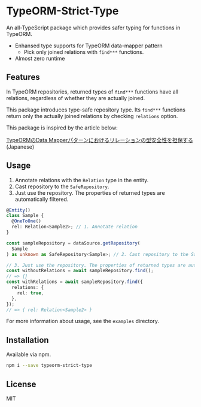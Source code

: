 # TypeORM-Strict-Type

An all-TypeScript package which provides safer typing for functions in TypeORM.

- Enhansed type supports for TypeORM data-mapper pattern
  - Pick only joined relations with `find***` functions.
- Almost zero runtime

## Features

In TypeORM repositories, returned types of `find***` functions have all relations, regardless of whether they are actually joined.

This package introduces type-safe repository type. Its `find***` functions return only the actually joined relations by checking `relations` option.

This package is inspired by the article below:

[TypeORMのData Mapperパターンにおけるリレーションの型安全性を担保する](https://tech.mobilefactory.jp/entry/2023/09/06/160000) (Japanese)

## Usage

1. Annotate relations with the `Relation` type in the entity.
2. Cast repository to the `SafeRepository`.
3. Just use the repository. The properties of returned types are automatically filtered.

```ts
@Entity()
class Sample {
  @OneToOne()
  rel: Relation<Sample2>; // 1. Annotate relation
}

const sampleRepository = dataSource.getRepository(
  Sample
) as unknown as SafeRepository<Sample>; // 2. Cast repository to the SafeRepository

// 3. Just use the repository. The properties of returned types are automatically filtered
const withoutRelations = await sampleRepository.find();
// => {}
const withRelations = await sampleRepository.find({
  relations: {
    rel: true,
  },
});
// => { rel: Relation<Sample2> }
```

For more information about usage, see the `examples` directory.

## Installation

Available via npm.

```sh
npm i --save typeorm-strict-type
```

## License

MIT
